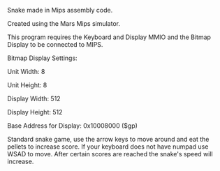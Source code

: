 Snake made in Mips assembly code.

Created using the Mars Mips simulator.

This program requires the Keyboard and Display MMIO and the Bitmap Display to be connected to MIPS.

Bitmap Display Settings:

Unit Width: 8

Unit Height: 8

Display Width: 512

Display Height: 512

Base Address for Display: 0x10008000 ($gp)

Standard snake game, use the arrow keys to move around and eat the pellets to increase score. If your keyboard does not have numpad use WSAD to move.
After certain scores are reached the snake's speed will increase.
